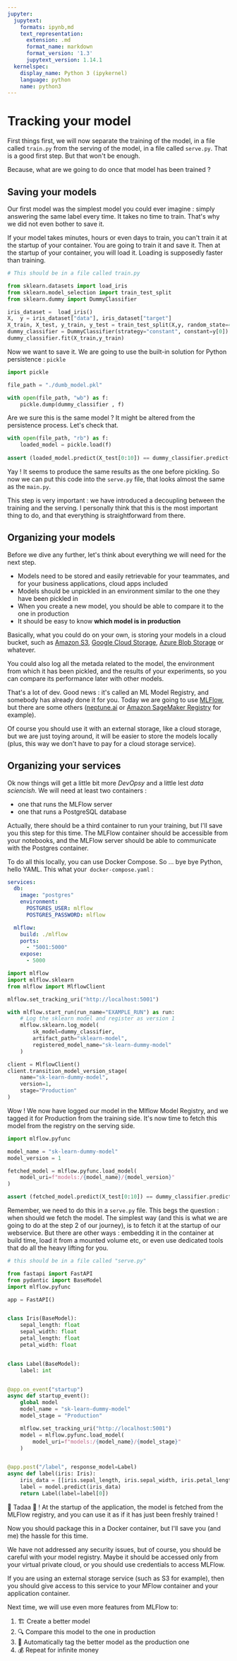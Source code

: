 ```yaml
---
jupyter:
  jupytext:
    formats: ipynb,md
    text_representation:
      extension: .md
      format_name: markdown
      format_version: '1.3'
      jupytext_version: 1.14.1
  kernelspec:
    display_name: Python 3 (ipykernel)
    language: python
    name: python3
---
```


# Tracking your model

First things first, we will now separate the training of the model, in a file called `train.py` from the serving of the model, in a file called `serve.py`. That is a good first step. But that won't be enough.

Because, what are we going to do once that model has been trained ?

## Saving your models

Our first model was the simplest model you could ever imagine : simply answering the same label every time. It takes no time to train. That's why we did not even bother to save it.

If your model takes minutes, hours or even days to train, you can't train it at the startup of your container. You are going to train it and save it. Then at the startup of your container, you will load it. Loading is supposedly faster than training.

```python
# This should be in a file called train.py

from sklearn.datasets import load_iris
from sklearn.model_selection import train_test_split
from sklearn.dummy import DummyClassifier

iris_dataset =  load_iris()
X,  y = iris_dataset["data"], iris_dataset["target"]
X_train, X_test, y_train, y_test = train_test_split(X,y, random_state=42)
dummy_classifier = DummyClassifier(strategy="constant", constant=y[0])
dummy_classifier.fit(X_train,y_train)
```

Now we want to save it. We are going to use the built-in solution for Python persistence : `pickle`

```python
import pickle

file_path = "./dumb_model.pkl"

with open(file_path, "wb") as f:
    pickle.dump(dummy_classifier , f)
```

Are we sure this is the same model ? It might be altered from the persistence process. Let's check that.

```python
with open(file_path, "rb") as f:
    loaded_model = pickle.load(f)
    
assert (loaded_model.predict(X_test[0:10]) == dummy_classifier.predict(X_test[0:10])).all()
```

Yay ! It seems to produce the same results as the one before pickling.
So now we can put this code into the `serve.py` file, that looks almost the same as the `main.py`.

This step is very important : we have introduced a decoupling between the training and the serving. I personally think that this is the most important thing to do, and that everything is straightforward from there.

## Organizing your models

Before we dive any further, let's think about everything we will need for the next step.

* Models need to be stored and easily retrievable for your teammates, and for your business applications, cloud apps included
* Models should be unpickled in an environment similar to the one they have been pickled in
* When you create a new model, you should be able to compare it to the one in production
* It should be easy to know **which model is in production**

Basically, what you could do on your own, is storing your models in a cloud bucket, such as [Amazon S3](https://aws.amazon.com/en/s3/), [Google Cloud Storage](https://cloud.google.com/storage/docs/creating-buckets), [Azure Blob Storage](https://azure.microsoft.com/fr-fr/products/storage/blobs/) or whatever.

You could also log all the metada related to the model, the environment from which it has been pickled, and the results of your experiments, so you can compare its performance later with other models.

That's a lot of dev. Good news : it's called an ML Model Registry, and somebody has already done it for you. Today we are going to use [MLFlow](https://mlflow.org/), but there are some others ([neptune.ai](https://neptune.ai/) or [Amazon SageMaker Registry](https://docs.aws.amazon.com/sagemaker/latest/dg/model-registry.html) for example).

Of course you should use it with an external storage, like a cloud storage, but we are just toying around, it will be easier to store the models locally (plus, this way we don't have to pay for a cloud storage service).

## Organizing your services

Ok now things will get a little bit more _DevOpsy_ and a little lest _data sciencish_. We will need at least two containers :
- one that runs the MLFlow server
- one that runs a PostgreSQL database

Actually, there should be a third container to run your training, but I'll save you this step for this time.
The MLFlow container should be accessible from your notebooks, and the MLFlow server should be able to communicate with the Postgres container.

To do all this locally, you can use Docker Compose. So ... bye bye Python, hello YAML. This what your` docker-compose.yaml` :

```yaml
services:
  db:
    image: "postgres"
    environment:
      POSTGRES_USER: mlflow
      POSTGRES_PASSWORD: mlflow

  mlflow:
    build: ./mlflow
    ports:
      - "5001:5000"
    expose:
      - 5000

```

```python
import mlflow
import mlflow.sklearn
from mlflow import MlflowClient

mlflow.set_tracking_uri("http://localhost:5001")

with mlflow.start_run(run_name="EXAMPLE_RUN") as run:
    # Log the sklearn model and register as version 1
    mlflow.sklearn.log_model(
        sk_model=dummy_classifier,
        artifact_path="sklearn-model",
        registered_model_name="sk-learn-dummy-model"
    )

client = MlflowClient()
client.transition_model_version_stage(
    name="sk-learn-dummy-model",
    version=1,
    stage="Production"
)
```

Wow ! We now have logged our model in the Mlflow Model Registry, and we tagged it for Production from the training side. It's now time to fetch this model from the registry on the serving side.

```python
import mlflow.pyfunc

model_name = "sk-learn-dummy-model"
model_version = 1

fetched_model = mlflow.pyfunc.load_model(
    model_uri=f"models:/{model_name}/{model_version}"
)

assert (fetched_model.predict(X_test[0:10]) == dummy_classifier.predict(X_test[0:10])).all()
```

Remember, we need to do this in a `serve.py` file. This begs the question : when should we fetch the model. The simplest way (and this is what we are going to do at the step 2 of our journey), is to fetch it at the startup of our webservice. But there are other ways : embedding it in the container at build time, load it from a mounted volume etc, or even use dedicated tools that do all the heavy lifting for you.

```python
# this should be in a file called "serve.py"

from fastapi import FastAPI
from pydantic import BaseModel
import mlflow.pyfunc

app = FastAPI()


class Iris(BaseModel):
    sepal_length: float
    sepal_width: float
    petal_length: float
    petal_width: float


class Label(BaseModel):
    label: int


@app.on_event("startup")
async def startup_event():
    global model
    model_name = "sk-learn-dummy-model"
    model_stage = "Production"

    mlflow.set_tracking_uri("http://localhost:5001")
    model = mlflow.pyfunc.load_model(
        model_uri=f"models:/{model_name}/{model_stage}"
    )


@app.post("/label", response_model=Label)
async def label(iris: Iris):
    iris_data = [[iris.sepal_length, iris.sepal_width, iris.petal_length, iris.petal_width]]
    label = model.predict(iris_data)
    return Label(label=label[0])
```

🎉 Tadaa 🎉 ! At the startup of the application, the model is fetched from the MLFlow registry, and you can use it as if it has just been freshly trained !

Now you should package this in a Docker container, but I'll save you (and me) the hassle for this time.

We have not addressed any security issues, but of course, you should be careful with your model registry. Maybe it should be accessed only from your virtual private cloud, or you should use credentials to access MLFlow.

If you are using an external storage service (such as S3 for example), then you should give access to this service to your MFlow container and your application container.

Next time, we will use even more features from MLFlow to:
1. 🏗️ Create a better model
2. 🔍 Compare this model to the one in production
3. 🤖 Automatically tag the better model as the production one
4. 💰 Repeat for infinite money
